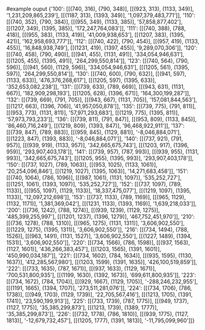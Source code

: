 #example ouput
{'100': [[(740, 316), (790, 348)], [[(923, 313), (1133, 349)], '1,231,209,865,239'], [[(1187, 313), (1393, 349)], '1,097,379,483,771']], '110': [[(740, 352), (790, 384)], [[(955, 349), (1133, 385)], '57,858,877,402'], [[(1207, 349), (1395, 385)], '172,247,764,083']], '111': [[(740, 388), (788, 418)], [[(955, 383), (1133, 419)], '41,009,938,653'], [[(1207, 383), (1395, 421)], '162,958,693,777']], '112': [[(740, 422), (790, 454)], [[(957, 419), (1133, 455)], '16,848,938,749'], [[(1231, 419), (1397, 455)], '9,289,070,306']], '120': [[(740, 458), (790, 490)], [[(941, 455), (1131, 491)], '334,054,946,631'], [[(1205, 455), (1395, 491)], '264,299,550,814']], '123': [[(740, 564), (790, 596)], [[(941, 560), (1129, 596)], '334,054,946,631'], [[(1205, 561), (1395, 597)], '264,299,550,814']], '130': [[(740, 600), (790, 632)], [[(941, 597), (1133, 633)], '476,376,268,617'], [[(1205, 597), (1395, 633)], '352,653,082,238']], '131': [[(739, 633), (789, 669)], [[(943, 631), (1131, 667)], '182,909,298,193'], [[(1205, 628), (1396, 671)], '164,300,199,287']], '132': [[(739, 669), (791, 705)], [[(943, 667), (1131, 705)], '157,081,844,563'], [[(1217, 663), (1396, 706)], '41,957,050,878']], '135': [[(739, 775), (791, 811)], [[(953, 773), (1131, 811)], '57,971,293,683'], [[(1219, 775), (1395, 811)], '57,973,793,233']], '136': [[(739, 811), (791, 847)], [[(953, 809), (1133, 845)], '86,460,716,249'], [[(1219, 809), (1393, 847)], '96,468,922,911']], '137': [[(739, 847), (789, 883)], [[(959, 845), (1129, 881)], '-8,046,884,071'], [[(1223, 847), (1393, 883)], '-8,046,884,071']], '140': [[(737, 921), (791, 957)], [[(939, 919), (1133, 957)], '342,665,675,743'], [[(1203, 917), (1396, 959)], '293,907,403,178']], '141': [[(739, 957), (787, 993)], [[(939, 955), (1131, 993)], '342,665,675,743'], [[(1205, 955), (1395, 993)], '293,907,403,178']], '150': [[(737, 1027), (789, 1063)], [[(953, 1025), (1133, 1061)], '20,254,096,846'], [[(1219, 1027), (1395, 1063)], '14,271,683,458']], '151': [[(740, 1064), (786, 1096)], [[(987, 1061), (1131, 1097)], '535,252,727'], [[(1251, 1061), (1393, 1097)], '535,252,727']], '152': [[(737, 1097), (789, 1133)], [[(955, 1097), (1129, 1133)], '18,337,475,077'], [[(1219, 1097), (1395, 1133)], '12,097,212,698']], '153': [[(737, 1133), (789, 1169)], [[(965, 1129), (1132, 1171)], '1,381,369,042'], [[(1231, 1133), (1393, 1169)], '1,639,218,033']], '200': [[(736, 1242), (788, 1274)], [[(939, 1239), (1129, 1275)], '485,399,255,997'], [[(1201, 1237), (1396, 1279)], '467,752,451,970']], '210': [[(736, 1278), (788, 1310)], [[(965, 1275), (1131, 1311)], '3,606,902,550'], [[(1229, 1275), (1395, 1311)], '3,606,902,550']], '216': [[(734, 1494), (788, 1526)], [[(963, 1491), (1131, 1527)], '3,606,902,550'], [[(1227, 1489), (1394, 1531)], '3,606,902,550']], '220': [[(734, 1566), (786, 1598)], [[(937, 1563), (1127, 1601)], '436,266,383,457'], [[(1203, 1565), (1391, 1601)], '450,990,034,187']], '221': [[(734, 1602), (784, 1634)], [[(935, 1595), (1130, 1637)], '412,285,567,980'], [[(1203, 1599), (1391, 1635)], '426,100,519,859']], '222': [[(733, 1635), (787, 1671)], [[(937, 1633), (1129, 1671)], '700,531,800,935'], [[(1199, 1630), (1392, 1673)], '699,611,800,935']], '223': [[(734, 1672), (784, 1704)], [[(929, 1667), (1129, 1705)], '-288,246,232,955'], [[(1191, 1665), (1394, 1707)], '273,511,281,076']], '224': [[(734, 1706), (786, 1738)], [[(949, 1703), (1129, 1739)], '22,705,567,416'], [[(1213, 1705), (1391, 1741)], '23,590,199,913']], '225': [[(733, 1739), (787, 1775)], [[(949, 1737), (1127, 1775)], '35,385,299,873'], [[(1213, 1739), (1389, 1777)], '35,385,299,873']], '226': [[(732, 1778), (786, 1810)], [[(939, 1775), (1127, 1813)], '-12,679,732,457'], [[(1205, 1777), (1391, 1813)], '-11,795,099,960']]}